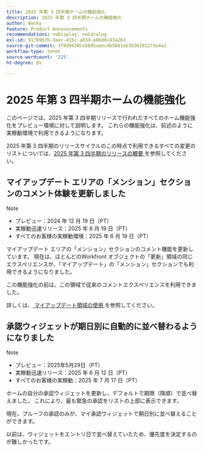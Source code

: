 ```yaml
---
title: 2025 年第 3 四半期ホームの機能強化
description: 2025 年第 3 四半期ホームの機能強化
author: Becky
feature: Product Announcements
recommendations: noDisplay, noCatalog
exl-id: 91789b7b-3aec-415c-a03d-e06d0c43a263
source-git-commit: 3f8d0430ce5685aeec4b5881ab3436201273e4a2
workflow-type: tm+mt
source-wordcount: '225'
ht-degree: 6%

---
```


# 2025 年第 3 四半期ホームの機能強化

このページでは、2025 年第 3 四半期リリースで行われたすべてのホーム機能強化をプレビュー環境に対して説明します。 これらの機能強化は、前述のように実稼動環境で利用できるようになります。

2025 年第 3 四半期のリリースサイクルのこの時点で利用できるすべての変更のリストについては、[2025 年第 3 四半期のリリースの概要 ](/help/quicksilver/product-announcements/product-releases/25-q3-release-activity/25-q3-release-overview.md) を参照してください。

<!--## All Approvals widget renamed to Document approval metrics

We've renamed the All Approvals widget to Document Approval Metrics to more accurately reflect the information it displays. The Document Approval Metrics widget provides high-level insights into document approvals for the projects you own.

This widget does not contain any information about proof approvals. -->

## マイアップデート エリアの「メンション」セクションのコメント体験を更新しました

>[!NOTE]
>
>* プレビュー：2024 年 12 月 19 日（PT）
>* 実稼動迅速リリース：2025 年 6 月 19 日（PT）
>* すべてのお客様の実稼動環境：2025 年 6 月 19 日（PT）

マイアップデート エリアの「メンション」セクションのコメント機能を更新しています。 現在は、ほとんどのWorkfront オブジェクトの「更新」領域の同じエクスペリエンスが、「マイアップデート」の「メンション」セクションでも利用できるようになりました。

この機能強化の前は、この領域で従来のコメントエクスペリエンスを利用できました。

詳しくは、[ マイアップデート領域の使用 ](/help/quicksilver/workfront-basics/using-home/using-the-home-area/my-updates-area.md) を参照してください。

## 承認ウィジェットが期日別に自動的に並べ替わるようになりました

>[!NOTE]
>
>* プレビュー：2025年5月29日（PT）
>* 実稼動迅速リリース：2025 年 6 月 12 日（PT）
>* すべてのお客様の実稼動：2025 年 7 月 17 日（PT）

ホームの自分の承認ウィジェットを更新し、デフォルトで期限（降順）で並べ替えました。 これにより、最も緊急の承認をリストの上部に表示できます。

現在、プルーフの承認のみが、マイ承認ウィジェットで期日別に並べ替えることができます。

以前は、ウィジェットをエントリ日で並べ替えていたため、優先度を決定するのが難しかったです。

